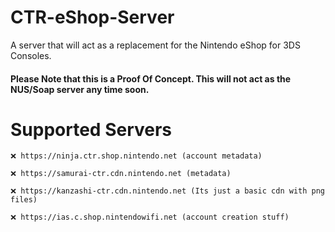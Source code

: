 # CTR-eShop-Server
A server that will act as a replacement for the Nintendo eShop for 3DS Consoles. 

#### Please Note that this is a Proof Of Concept. This will not act as the NUS/Soap server any time soon.

# Supported Servers

```
❌ https://ninja.ctr.shop.nintendo.net (account metadata)
```
```
❌ https://samurai-ctr.cdn.nintendo.net (metadata)
```
```
❌ https://kanzashi-ctr.cdn.nintendo.net (Its just a basic cdn with png files)
```
```
❌ https://ias.c.shop.nintendowifi.net (account creation stuff)
```